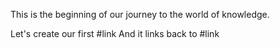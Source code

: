 This is the beginning of our journey to the world of knowledge.

Let's create our first #link
And it links back to #link